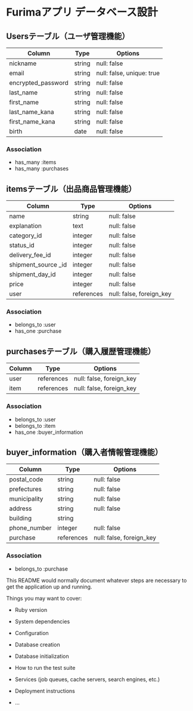 # 

# Furimaアプリ データベース設計

## Usersテーブル（ユーザ管理機能） 

| Column               | Type           | Options                             |
| -------------------- | -------------- | ----------------------------------- |
| nickname             | string         | null: false                         |
| email                | string         | null: false, unique: true           |
| encrypted_password   | string         | null: false                         |
| last_name            | string         | null: false                         |
| first_name           | string         | null: false                         |
| last_name_kana       | string         | null: false                         |
| first_name_kana      | string         | null: false                         |
| birth                | date           | null: false                         |

### Association
- has_many  :items
- has_many  :purchases

## itemsテーブル（出品商品管理機能）

| Column               | Type           | Options                             |
| -------------------- | -------------- | ----------------------------------- | 
| name                 | string         | null: false                         |
| explanation          | text           | null: false                         |
| category_id          | integer        | null: false                         |
| status_id            | integer        | null: false                         |
| delivery_fee_id      | integer        | null: false                         |
| shipment_source _id  | integer        | null: false                         |
| shipment_day_id      | integer        | null: false                         |
| price                | integer        | null: false                         |
| user                 | references     | null: false, foreign_key            |

### Association
- belongs_to  :user
- has_one  :purchase

## purchasesテーブル（購入履歴管理機能）

| Column               | Type           | Options                             |
| -------------------- | -------------- | ----------------------------------- |
| user                 | references     | null: false, foreign_key            |
| item                 | references     | null: false, foreign_key            |

### Association
- belongs_to  :user
- belongs_to  :item
- has_one     :buyer_information

## buyer_information（購入者情報管理機能）

| Column               | Type           | Options                             |
| -------------------- | -------------- | ----------------------------------- |
| postal_code          | string         | null: false                         |
| prefectures          | string         | null: false                         |
| municipality         | string         | null: false                         |
| address              | string         | null: false                         |
| building             | string         |                                     |
| phone_number         | integer        | null: false                         |
| purchase             | references     | null: false, foreign_key            |

### Association
- belongs_to  :purchase


This README would normally document whatever steps are necessary to get the
application up and running.

Things you may want to cover:

* Ruby version

* System dependencies

* Configuration

* Database creation

* Database initialization

* How to run the test suite

* Services (job queues, cache servers, search engines, etc.)

* Deployment instructions

* ...


